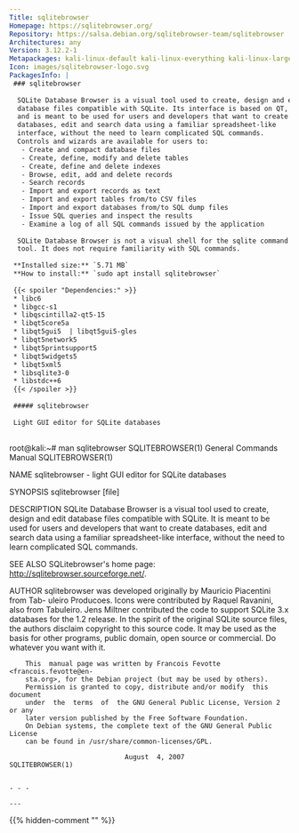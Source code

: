 ```yaml
---
Title: sqlitebrowser
Homepage: https://sqlitebrowser.org/
Repository: https://salsa.debian.org/sqlitebrowser-team/sqlitebrowser
Architectures: any
Version: 3.12.2-1
Metapackages: kali-linux-default kali-linux-everything kali-linux-large kali-tools-database kali-tools-forensics kali-tools-web 
Icon: images/sqlitebrowser-logo.svg
PackagesInfo: |
 ### sqlitebrowser
 
  SQLite Database Browser is a visual tool used to create, design and edit
  database files compatible with SQLite. Its interface is based on QT,
  and is meant to be used for users and developers that want to create
  databases, edit and search data using a familiar spreadsheet-like
  interface, without the need to learn complicated SQL commands.
  Controls and wizards are available for users to:
   - Create and compact database files
   - Create, define, modify and delete tables
   - Create, define and delete indexes
   - Browse, edit, add and delete records
   - Search records
   - Import and export records as text
   - Import and export tables from/to CSV files
   - Import and export databases from/to SQL dump files
   - Issue SQL queries and inspect the results
   - Examine a log of all SQL commands issued by the application
   
  SQLite Database Browser is not a visual shell for the sqlite command line
  tool. It does not require familiarity with SQL commands.
 
 **Installed size:** `5.71 MB`  
 **How to install:** `sudo apt install sqlitebrowser`  
 
 {{< spoiler "Dependencies:" >}}
 * libc6 
 * libgcc-s1 
 * libqscintilla2-qt5-15 
 * libqt5core5a 
 * libqt5gui5  | libqt5gui5-gles 
 * libqt5network5 
 * libqt5printsupport5 
 * libqt5widgets5 
 * libqt5xml5 
 * libsqlite3-0 
 * libstdc++6 
 {{< /spoiler >}}
 
 ##### sqlitebrowser
 
 Light GUI editor for SQLite databases
 
 ```
 root@kali:~# man sqlitebrowser
 SQLITEBROWSER(1)            General Commands Manual           SQLITEBROWSER(1)
 
 NAME
        sqlitebrowser - light GUI editor for SQLite databases
 
 SYNOPSIS
        sqlitebrowser [file]
 
 DESCRIPTION
        SQLite  Database  Browser  is  a visual tool used to create, design and
        edit database files compatible with SQLite. It is meant to be used  for
        users  and  developers  that  want to create databases, edit and search
        data using a familiar spreadsheet-like interface, without the  need  to
        learn complicated SQL commands.
 
 SEE ALSO
        SQLitebrowser's home page: http://sqlitebrowser.sourceforge.net/.
 
 AUTHOR
        sqlitebrowser was developed originally by Mauricio Piacentini from Tab-
        uleiro Producoes. Icons were contributed by Raquel Ravanini, also  from
        Tabuleiro.  Jens  Miltner  contributed  the  code to support SQLite 3.x
        databases for the 1.2 release.
        In the spirit of the original SQLite source files, the authors disclaim
        copyright  to  this  source code. It may be used as the basis for other
        programs, public domain, open source or  commercial.  Do  whatever  you
        want with it.
 
        This  manual page was written by Francois Fevotte <francois.fevotte@en-
        sta.org>, for the Debian project (but may be used by others).
        Permission is granted to copy, distribute and/or modify  this  document
        under  the  terms  of  the GNU General Public License, Version 2 or any
        later version published by the Free Software Foundation.
        On Debian systems, the complete text of the GNU General Public  License
        can be found in /usr/share/common-licenses/GPL.
 
                                 August  4, 2007               SQLITEBROWSER(1)
 ```
 
 - - -
 
---
```

{{% hidden-comment "<!--Do not edit anything above this line-->" %}}
